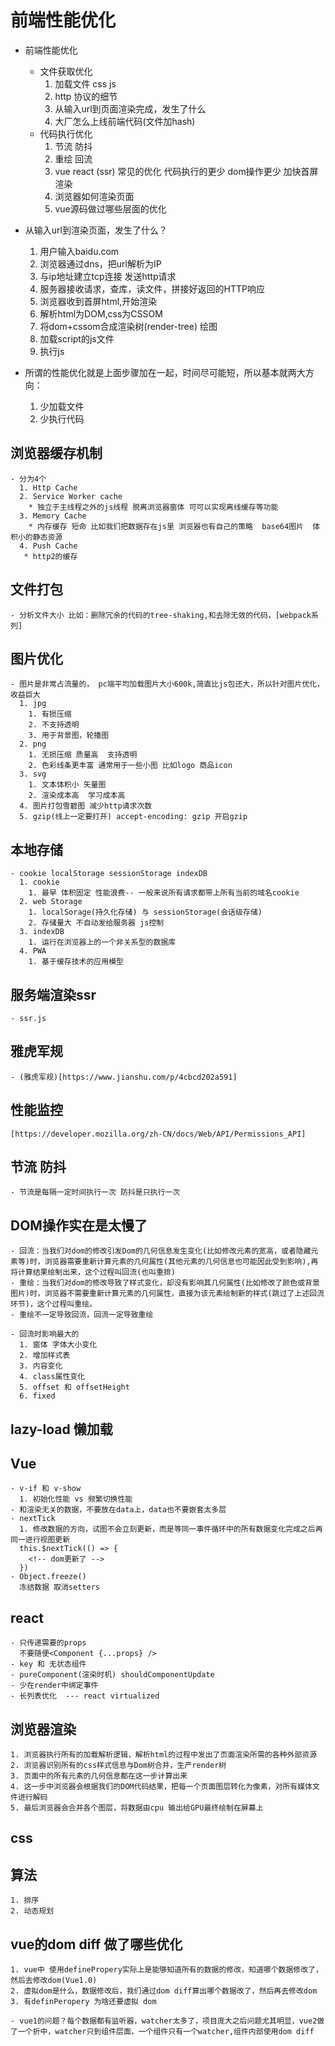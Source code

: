 # 前端性能优化
  - 前端性能优化
    - 文件获取优化
      1. 加载文件 css js  
      2. http 协议的细节  
      3. 从输入url到页面渲染完成，发生了什么  
      4. 大厂怎么上线前端代码(文件加hash)  
    - 代码执行优化
      1. 节流 防抖    
      2. 重绘 回流  
      3. vue react (ssr) 常见的优化 代码执行的更少 dom操作更少 加快首屏渲染
      4. 浏览器如何渲染页面  
      5. vue源码做过哪些层面的优化


  - 从输入url到渲染页面，发生了什么？
    1. 用户输入baidu.com
    2. 浏览器通过dns，把url解析为IP
    3. 与ip地址建立tcp连接  发送http请求
    4. 服务器接收请求，查库，读文件，拼接好返回的HTTP响应
    5. 浏览器收到首屏html,开始渲染
    6. 解析html为DOM,css为CSSOM
    7. 将dom+cssom合成渲染树(render-tree) 绘图
    8. 加载script的js文件
    10. 执行js
  - 所谓的性能优化就是上面步骤加在一起，时间尽可能短，所以基本就两大方向：
    1. 少加载文件
    2. 少执行代码

  ## 浏览器缓存机制
    - 分为4个
      1. Http Cache
      2. Service Worker cache
        * 独立于主线程之外的js线程 脱离浏览器窗体 可可以实现离线缓存等功能
      3. Memory Cache
        * 内存缓存 短命 比如我们把数据存在js里 浏览器也有自己的策略  base64图片  体积小的静态资源
      4. Push Cache
       * http2的缓存

  ## 文件打包
    - 分析文件大小 比如：删除冗余的代码的tree-shaking,和去除无效的代码，[webpack系列]

  ## 图片优化
    - 图片是非常占流量的， pc端平均加载图片大小600k,简直比js包还大，所以针对图片优化，收益巨大
      1. jpg
        1. 有损压缩
        2. 不支持透明
        3. 用于背景图，轮播图
      2. png
        1. 无损压缩 质量高  支持透明
        2. 色彩线条更丰富 通常用于一些小图 比如logo 商品icon
      3. svg
        1. 文本体积小 矢量图
        2. 渲染成本高  学习成本高
      4. 图片打包雪碧图 减少http请求次数
      5. gzip(线上一定要打开) accept-encoding: gzip 开启gzip
  ## 本地存储
    - cookie localStorage sessionStorage indexDB
      1. cookie
        1. 最早 体积固定 性能浪费-- 一般来说所有请求都带上所有当前的域名cookie
      2. web Storage
        1. localSorage(持久化存储) 与 sessionStorage(会话级存储)
        2. 存储量大 不自动发给服务器 js控制
      3. indexDB
        1. 运行在浏览器上的一个非关系型的数据库
      4. PWA
        1. 基于缓存技术的应用模型

  ## 服务端渲染ssr
    - ssr.js

  ## 雅虎军规
    - (雅虎军规)[https://www.jianshu.com/p/4cbcd202a591]

  ## 性能监控
    [https://developer.mozilla.org/zh-CN/docs/Web/API/Permissions_API]
  
  ## 节流 防抖
    - 节流是每隔一定时间执行一次 防抖是只执行一次

  ## DOM操作实在是太慢了
    - 回流：当我们对dom的修改引发Dom的几何信息发生变化(比如修改元素的宽高，或者隐藏元素等)时，浏览器需要重新计算元素的几何属性(其他元素的几何信息也可能因此受到影响),再将计算结果绘制出来，这个过程叫回流(也叫重排)
    - 重绘：当我们对dom的修改导致了样式变化，却没有影响其几何属性(比如修改了颜色或背景图片)时，浏览器不需要重新计算元素的几何属性，直接为该元素绘制新的样式(跳过了上述回流环节)，这个过程叫重绘。
    - 重绘不一定导致回流，回流一定导致重绘

    - 回流时影响最大的
      1. 窗体 字体大小变化
      2. 增加样式表
      3. 内容变化
      4. class属性变化
      5. offset 和 offsetHeight
      6. fixed

  ## lazy-load 懒加载

  ## Vue
    - v-if 和 v-show
      1. 初始化性能 vs 频繁切换性能
    - 和渲染无关的数据，不要放在data上，data也不要嵌套太多层
    - nextTick
      1. 修改数据的方向，试图不会立刻更新，而是等同一事件循环中的所有数据变化完成之后再同一进行视图更新
      this.$nextTick(() => {
        <!-- dom更新了 -->
      })
    - Object.freeze()
      冻结数据 取消setters
  ## react
    - 只传递需要的props
      不要随便<Component {...props} />
    - key 和 无状态组件
    - pureComponent(渲染时机) shouldComponentUpdate
    - 少在render中绑定事件
    - 长列表优化  --- react virtualized

  ## 浏览器渲染
    1. 浏览器执行所有的加载解析逻辑，解析html的过程中发出了页面渲染所需的各种外部资源
    2. 浏览器识别所有的css样式信息与Dom树合并，生产render树
    3. 页面中的所有元素的几何信息都在这一步计算出来
    4. 这一步中浏览器会根据我们的DOM代码结果，把每一个页面图层转化为像素，对所有媒体文件进行解码
    5. 最后浏览器会合并各个图层，将数据由cpu 输出给GPU最终绘制在屏幕上

  ## css

  ## 算法
    1. 排序
    2. 动态规划
  ## vue的dom diff 做了哪些优化
    1. vue中 使用definePropery实际上是能够知道所有的数据的修改，知道哪个数据修改了，然后去修改dom(Vue1.0)
    2. 虚拟dom是什么，数据修改后，我们通过dom diff算出哪个数据改了，然后再去修改dom
    3. 有definPeropery 为啥还要虚拟 dom

    - vue1的问题？每个数据都有监听器，watcher太多了，项目庞大之后问题尤其明显，vue2做了一个折中，watcher只到组件层面，一个组件只有一个watcher,组件内部使用dom diff